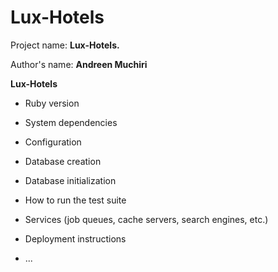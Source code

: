 # Lux-Hotels

Project name: **Lux-Hotels.**

Author's name: **Andreen Muchiri**

**Lux-Hotels**
* Ruby version

* System dependencies

* Configuration

* Database creation

* Database initialization

* How to run the test suite

* Services (job queues, cache servers, search engines, etc.)

* Deployment instructions

* ...
